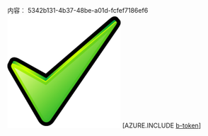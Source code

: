内容︰ 5342b131-4b37-48be-a01d-fcfef7186ef6![图像](f1713e85-d5c3-49eb-89e5-7446d0fbaf0f.png)
[AZURE.INCLUDE [b-token](7c2d2dfa-b4b2-48da-bad0-d88bb4eb25e2.md)]
